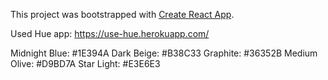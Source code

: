 This project was bootstrapped with [Create React App](https://github.com/facebookincubator/create-react-app).


Used Hue app: https://use-hue.herokuapp.com/

Midnight Blue: #1E394A
Dark Beige: #B38C33
Graphite: #36352B
Medium Olive: #D9BD7A
Star Light: #E3E6E3